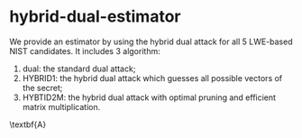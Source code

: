 # hybrid-dual-estimator

We provide an estimator by using the hybrid dual attack for all 5 LWE-based NIST candidates.
It includes 3 algorithm:
1. dual: the standard dual attack;
2. HYBRID1: the hybrid dual attack which guesses all possible vectors of the secret;
3. HYBTID2M: the hybrid dual attack with optimal pruning and efficient matrix multiplication.

\textbf{A}
